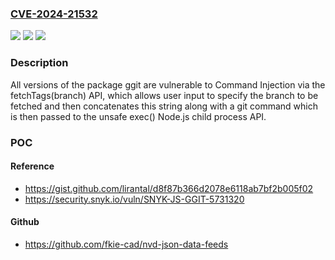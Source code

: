 ### [CVE-2024-21532](https://cve.mitre.org/cgi-bin/cvename.cgi?name=CVE-2024-21532)
![](https://img.shields.io/static/v1?label=Product&message=ggit&color=blue)
![](https://img.shields.io/static/v1?label=Version&message=0%3C%20*%20&color=brighgreen)
![](https://img.shields.io/static/v1?label=Vulnerability&message=Command%20Injection&color=brighgreen)

### Description

All versions of the package ggit are vulnerable to Command Injection via the fetchTags(branch) API, which allows user input to specify the branch to be fetched and then concatenates this string along with a git command which is then passed to the unsafe exec() Node.js child process API.

### POC

#### Reference
- https://gist.github.com/lirantal/d8f87b366d2078e6118ab7bf2b005f02
- https://security.snyk.io/vuln/SNYK-JS-GGIT-5731320

#### Github
- https://github.com/fkie-cad/nvd-json-data-feeds

